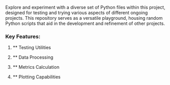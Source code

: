 Explore and experiment with a diverse set of Python files within this project, designed for testing and trying various aspects of different ongoing projects. This repository serves as a versatile playground, housing random Python scripts that aid in the development and refinement of other projects.

### Key Features:

1. ** Testing Utilities

2. ** Data Processing

3. ** Metrics Calculation

4. ** Plotting Capabilities